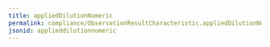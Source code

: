 ```yaml
---
title: appliedDilutionNumeric
permalink: compliance/ObservationResultCharacteristic.appliedDilutionNumeric.html
jsonid: applieddilutionnumeric
---
```

